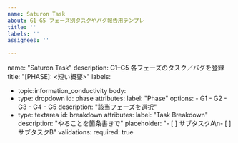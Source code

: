 ```yaml
---
name: Saturon Task
about: G1–G5 フェーズ別タスクやバグ報告用テンプレ
title: ''
labels: ''
assignees: ''

---
```


name: "Saturon Task"
description: G1–G5 各フェーズのタスク／バグを登録
title: "[PHASE]: <短い概要>"
labels:
  - topic:information_conductivity
body:
  - type: dropdown
    id: phase
    attributes:
      label: "Phase"
      options:
        - G1
        - G2
        - G3
        - G4
        - G5
      description: "該当フェーズを選択"
  - type: textarea
    id: breakdown
    attributes:
      label: "Task Breakdown"
      description: "やることを箇条書きで"
      placeholder: "- [ ] サブタスクA\n- [ ] サブタスクB"
    validations:
      required: true
